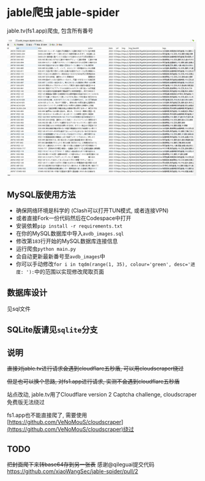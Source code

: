 # jable爬虫 jable-spider
jable.tv(fs1.app)爬虫, 包含所有番号

![](https://github.com/xiaoWangSec/jable-spider/blob/master/img.jpg)

## MySQL版使用方法

* 确保网络环境是科学的 (Clash可以打开TUN模式, 或者连接VPN) 
* 或者直接Fork一份代码然后在Codespace中打开
* 安装依赖`pip install -r requirements.txt`
* 在你的MySQL数据库中导入`avdb_images.sql`
* 修改第`183`行开始的MySQL数据库连接信息
* 运行爬虫`python main.py`
* 会自动更新最新番号至`avdb_images`中
* 你可以手动修改`for i in tqdm(range(1, 35), colour='green', desc='进度: '):`中的范围以实现修改爬取页面


## 数据库设计

见sql文件

## SQLite版请见`sqlite`分支

## 说明

<s>直接对jable.tv进行请求会遇到cloudflare五秒盾, 可以用cloudscraper绕过</s>

<s>但是也可以换个思路, 对fs1.app进行请求, 实测不会遇到cloudflare五秒盾</s>

站点改动, jable.tv用了Cloudflare version 2 Captcha challenge, cloudscraper免费版无法绕过

fs1.app也不能直接爬了, 需要使用[https://github.com/VeNoMouS/cloudscraper](https://github.com/VeNoMouS/cloudscraper)绕过

## TODO

<s>把封面爬下来转base64存到另一张表</s> 感谢@qileguai提交代码 https://github.com/xiaoWangSec/jable-spider/pull/2
